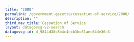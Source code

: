 ```yaml
---
title: "2000"
permalink: /government-gazette/cessation-of-service/2000/
description: ""
third_nav_title: Cessation of Service
layout: datagovsg-v2-search
datagovsg-id: d_9844d38c8b4c4ecb3bc81aec64de30a3
---
```


